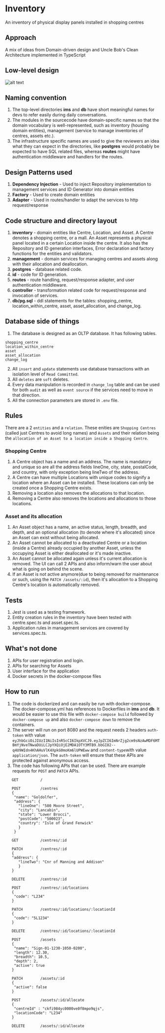 # Inventory
An inventory of physical display panels installed in shopping centres

## Approach
A mix of ideas from Domain-driven design and Uncle Bob's Clean Architecture implemented in TypeScript

## Low-level design
![alt text](https://github.com/sovikc/oohMedia/blob/master/low_level_design.png)

## Naming convention
1. The top-level directories **ims** and **db** have short meaningful names for devs to refer easily during daily conversations.
2. The modules in the sourcecode have domain-specific names so that the domain vocabulary is well-represented, such as inventory (housing domain entities), management (service to manage inventories of centres, assets etc.).
3. The infrastructure specific names are used to give the reviewers an idea what they can expect in the directories, like **postgres** would probably be expected to have SQL related files, whereas **routes** might have authentication middleware and handlers for the routes.

## Design Patterns used
1. **Dependency Injection** - Used to inject Repository implementation to management services and ID Generator into domain entities
2. **Factory** - Used to create domain entities
3. **Adapter** - Used in routes/handler to adapt the services to http request/response

## Code structure and directory layout
1. **inventory** - domain entities like Centre, Location, and Asset. A Centre denotes a shopping centre, or a mall. An Asset represents a physical panel located in a certain Location inside the centre. It also has the Repository and ID generation interfaces, Error declaration and factory functions for the entities and validators. 
2. **management** - domain services for managing centres and assets along with their allocation and deallocation.
3. **postgres** - database related code.
4. **id** - code for ID generation.
5. **routes** - route handling, request/response adapter, and user authentication middleware.
6. **controller** - transformation related code for request/response and invocation of services. 
7. **db/pg.sql** - ddl statements for the tables: shopping_centre, location_within_centre, asset, asset_allocation, and change_log.

## Database side of things
1. The database is designed as an OLTP database. It has following tables.
```
shopping_centre
location_within_centre
asset
asset_allocation 
change_log
```
2. All `insert` and `update` statements use database transactions with an isolation level of `Read Committed`.
3. All `deletes` are `soft` deletes.
4. Every data manipulation is recorded in `change_log` table and can be used for both `audit` as well as `event source` if the services need to move in that direction. 
5. All the connection parameters are stored in `.env` file.

## Rules
There are a 2 `entities` and a `relation`. These enities are `Shopping Centres` (called just Centres to avoid long names) and `Assets` and their relation being the `allocation of an Asset to a location inside a Shopping Centre`.

### Shopping Centre
1. A Centre object has a name and an address. The name is mandatory and unique so are all the address fields lineOne, city, state, postalCode, and country, with only exception being lineTwo of the address.
2. A Centre can have multiple Locations with unique codes to signify a location where an Asset can be installed. These locations can only be created once a Shopping Centre exists.
3. Removing a location also removes the allocations to that location.
4. Removing a Centre also removes the locations and allocations to those locations.

### Asset and its allocation
1. An Asset object has a name, an active status, length, breadth, and depth, and an optional allocation (to denote where it's allocated) since an Asset can exist without being allocated. 
2. An Asset cannot be allocated to a deactivated Centre or a location (inside a Centre) already occupied by another Asset, unless the occupying Asset is either deallocated or it's made inactive.
3. An Asset cannot be allocated again unless it's current allocation is removed. The UI can call 2 APIs and also inform/warn the user about what is going on behind the scene. 
4. If an Asset is not active anymore(due to being removed for maintenance or such, using the `PATCH /assets/:id`), then it's allocation to a Shopping Centre's location is automatically removed. 

## Tests
1. Jest is used as a testing framework.
2. Entity creation rules in the inventory have been tested with centre.spec.ts and asset.spec.ts.
3. Application rules in management services are covered by services.spec.ts.

## What's not done
1. APIs for user registration and login.
2. APIs for searching for Assets
3. User interface for the application
4. Docker secrets in the docker-compose files

## How to run
1. The code is dockerized and can easily be run with docker-compose. The docker-compose.yml has references to Dockerfiles in **ims** and **db**. It would be easier to use this file with `docker-compose build` followed by `docker-compose up` and also `docker-compose down` to remove the containers. 
2. The server will run on port 8080 and the request needs 2 headers `auth-token` with value `eyJhbGciOiJIUzI1NiIsInR5cCI6IkpXVCJ9.eyJpZCI6ImNrZjg2cm9sNzAwMDF6MTBmYjNveTNwaDUiLCJpYXQiOjE2MDA1OTY3MTB9.bbGI82--q4U9WIdn4KhAHuVlK4XpkG0moKm6lUPWEww` and `content-type`with value `application/json`. The `auth-token` will ensure that these APIs are protected against anonymous access.
3. The code has following APIs that can be used. There are example requests for `POST` and `PATCH` APIs.
```
   GET          /
   
   POST         /centres
   {
    "name": "Goldolfer",
    "address": {
      "lineOne": "500 Moore Street",
      "city": "Lancabin",
      "state": "Lower Brocci",
      "postCode": "500023",
      "country": "Isle of Grand Fenwick"
      }
    }

   GET          /centres/:id

   PATCH        /centres/:id
   {
   "address": {
      "lineTwo": "Cnr of Manning and Addison"
      }
   }

   DELETE       /centres/:id

   POST         /centres/:id/locations
   {
    "code": "L234"
   }

   PATCH        /centres/:id/locations/:locationId
   {
    "code": "5L1234"
   }

   DELETE       /centres/:id/locations/:locationId

   POST         /assets
   {
    "name": "Sign-01-1230-1050-0200",
    "length": 12.30,
    "breadth": 10.5,
    "depth": 2,
    "active": true
   }

   PATCH        /assets/:id
   {
    "active": false
   }

   POST         /assets/:id/allocate
   {
    "centreId" : "ckfi984yc0000ve0f8mpo9qjs",
    "locationCode": "L234"
   }

   DELETE       /assets/:id/allocate
```

